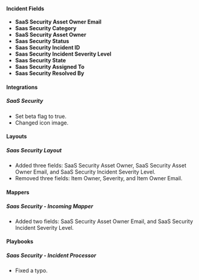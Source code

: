 
#### Incident Fields
- **SaaS Security Asset Owner Email**
- **Saas Security Category**
- **SaaS Security Asset Owner**
- **Saas Security Status**
- **Saas Security Incident ID**
- **Saas Security Incident Severity Level**
- **Saas Security State**
- **Saas Security Assigned To**
- **Saas Security Resolved By**

#### Integrations
##### SaaS Security
- Set beta flag to true.
- Changed icon image.

#### Layouts
##### Saas Security Layout
- Added three fields: SaaS Security Asset Owner, SaaS Security Asset Owner Email, and SaaS Security Incident Severity Level. 
- Removed three fields: Item Owner, Severity, and Item Owner Email.

#### Mappers
##### Saas Security - Incoming Mapper
- Added two fields: SaaS Security Asset Owner Email, and SaaS Security Incident Severity Level.
#### Playbooks
##### Saas Security - Incident Processor
- Fixed a typo.
